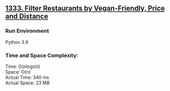 ## [1333. Filter Restaurants by Vegan-Friendly, Price and Distance](https://leetcode.com/problems/filter-restaurants-by-vegan-friendly-price-and-distance/)

### Run Environment
Python 3.9

### Time and Space Complexity:
Time: O(nlog(n))  
Space: O(n)  
Actual Time: 340 ms  
Actual Space: 23 MB
